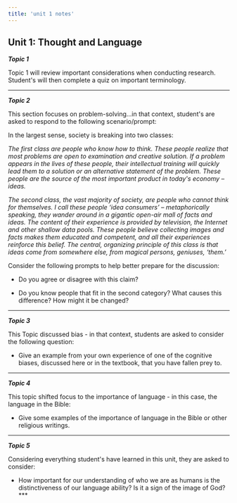 ```yaml
---
title: 'unit 1 notes'
---
```


## Unit 1: Thought and Language

***Topic 1***

Topic 1 will review important considerations when conducting research. Student's will then complete a quiz on important terminology.

---

***Topic 2***

This section focuses on problem-solving...in that context, student's are asked to respond to the following scenario/prompt:

In the largest sense, society is breaking into two classes:

*The first class are people who know how to think. These people realize that most problems are open to examination and creative solution. If a problem appears in the lives of these people, their intellectual training will quickly lead them to a solution or an alternative statement of the problem. These people are the source of the most important product in today's economy – ideas.*

*The second class, the vast majority of society, are people who cannot think for themselves. I call these people ‘idea consumers’ – metaphorically speaking, they wander around in a gigantic open-air mall of facts and ideas. The content of their experience is provided by television, the Internet and other shallow data pools. These people believe collecting images and facts makes them educated and competent, and all their experiences reinforce this belief. The central, organizing principle of this class is that ideas come from somewhere else, from magical persons, geniuses, ‘them.’*

Consider the following prompts to help better prepare for the discussion:

 - Do you agree or disagree with this claim?

 - Do you know people that fit in the second category? What causes this difference? How might it be changed?

---

***Topic 3***

This Topic discussed bias - in that context, students are asked to consider the following question:

 - Give an example from your own experience of one of the cognitive biases, discussed here or in the textbook, that you have fallen prey to.

---

***Topic 4***

This topic shifted focus to the importance of language - in this case, the language in the Bible:

 - Give some examples of the importance of language in the Bible or other religious writings.

----

***Topic 5***

Considering everything student's have learned in this unit, they are asked to consider:

 - How important for our understanding of who we are as humans is the distinctiveness of our language ability? Is it a sign of the image of God?***
